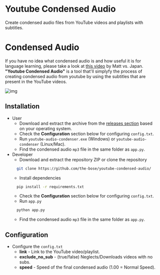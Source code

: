 # Youtube Condensed Audio
Create condensed audio files from YouTube videos and playlists with subtitles.

# Condensed Audio
If you have no idea what condensed audio is and how useful it is for language learning, please take a look at [this video](https://www.youtube.com/watch?v=QOLTeO-uCYU) by Matt vs. Japan.
**"Youtube Condensed Audio"** is a tool that'll simplyfy the process of creating condensed audio from youtube by using the subtitles that are present in the YouTube videos.

![img](https://imgur.com/RPmsqUA.png)

## Installation
* User
  * Download and extract the archive from the [releases section](https://github.com/the-bose/youtube-condensed-audio/releases) based on your operating system.
  * Check the **Configuration** section below for configuring ```config.txt```.
  * Run ```youtube-audio-condenser.exe``` (Windows) or ```youtube-audio-condenser``` (Linux/Mac).
  * Find the condensed audio ```mp3``` file in the same folder as ```app.py```.
* Developer
  * Download and extract the repository ZIP or clone the repository
  ```sh
    git clone https://github.com/the-bose/youtube-condensed-audio/
  ```
  * Install dependencies
  ```sh
    pip install -r requirements.txt
  ```
  * Check the **Configuration** section below for configuring ```config.txt```.
  * Run ```app.py```
  ```sh
    python app.py
  ```
  * Find the condensed audio ```mp3``` file in the same folder as ```app.py```.

## Configuration
* Configure the ```config.txt```
  * **link** - Link to the YouTube video/playlist.
  * **exclude_no_sub** - (true/false) Neglects/Downloads videos with no subs.
  * **speed** - Speed of the final condensed audio (1.00 = Normal Speed).

